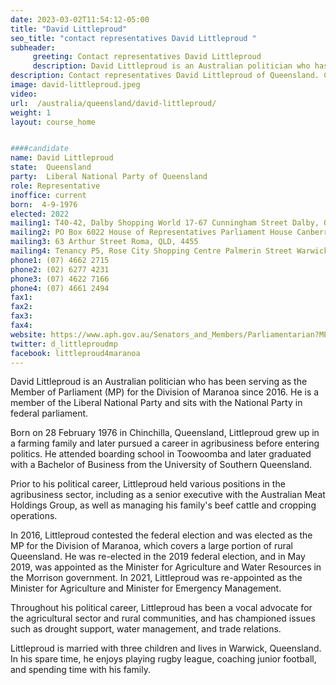 ```yaml
---
date: 2023-03-02T11:54:12-05:00
title: "David Littleproud"
seo_title: "contact representatives David Littleproud "
subheader:
     greeting: Contact representatives David Littleproud
     description: David Littleproud is an Australian politician who has been serving as the Member of Parliament (MP) for the Division of Maranoa since 2016. 
description: Contact representatives David Littleproud of Queensland. Contact information for David Littleproud includes email address, phone number, and mailing address.
image: david-littleproud.jpeg
video:
url:  /australia/queensland/david-littleproud/
weight: 1
layout: course_home


####candidate
name: David Littleproud
state:	Queensland
party:	Liberal National Party of Queensland
role: Representative
inoffice: current
born:  4-9-1976
elected: 2022
mailing1: T40-42, Dalby Shopping World 17-67 Cunningham Street Dalby, QLD, 4405
mailing2: PO Box 6022 House of Representatives Parliament House Canberra ACT 2600
mailing3: 63 Arthur Street Roma, QLD, 4455
mailing4: Tenancy P5, Rose City Shopping Centre Palmerin Street Warwick, QLD, 4370
phone1:	(07) 4662 2715
phone2: (02) 6277 4231
phone3: (07) 4622 7166
phone4: (07) 4661 2494
fax1:
fax2:
fax3:
fax4:
website: https://www.aph.gov.au/Senators_and_Members/Parliamentarian?MPID=265585
twitter: d_littleproudmp
facebook: littleproud4maranoa
---
```


David Littleproud is an Australian politician who has been serving as the Member of Parliament (MP) for the Division of Maranoa since 2016. He is a member of the Liberal National Party and sits with the National Party in federal parliament.

Born on 28 February 1976 in Chinchilla, Queensland, Littleproud grew up in a farming family and later pursued a career in agribusiness before entering politics. He attended boarding school in Toowoomba and later graduated with a Bachelor of Business from the University of Southern Queensland.

Prior to his political career, Littleproud held various positions in the agribusiness sector, including as a senior executive with the Australian Meat Holdings Group, as well as managing his family's beef cattle and cropping operations.

In 2016, Littleproud contested the federal election and was elected as the MP for the Division of Maranoa, which covers a large portion of rural Queensland. He was re-elected in the 2019 federal election, and in May 2019, was appointed as the Minister for Agriculture and Water Resources in the Morrison government. In 2021, Littleproud was re-appointed as the Minister for Agriculture and Minister for Emergency Management.

Throughout his political career, Littleproud has been a vocal advocate for the agricultural sector and rural communities, and has championed issues such as drought support, water management, and trade relations.

Littleproud is married with three children and lives in Warwick, Queensland. In his spare time, he enjoys playing rugby league, coaching junior football, and spending time with his family.